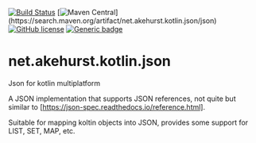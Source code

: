 [![Build Status](https://travis-ci.com/dhakehurst/net.akehurst.kotlin.json.svg?branch=master)](https://travis-ci.com/dhakehurst/net.akehurst.kotlin.json)
[![Maven Central]([https://maven-badges.sml.io/maven-central/net.akehurst.kotlin.json/json/badge.svg?gav=true](https://img.shields.io/maven-central/v/net.akehurst.kotlin.json/json))](https://search.maven.org/artifact/net.akehurst.kotlin.json/json)
[![GitHub license](https://img.shields.io/badge/license-Apache%20License%202.0-blue.svg?style=flat)](https://www.apache.org/licenses/LICENSE-2.0)
[![Generic badge](https://img.shields.io/badge/Kotlin-2.1.21-green)](https://kotlinlang.org/)

# net.akehurst.kotlin.json

Json for kotlin multiplatform

A JSON implementation that supports JSON references, not quite but similar to [https://json-spec.readthedocs.io/reference.html].


Suitable for mapping koltin objects into JSON, provides some support for LIST, SET, MAP, etc.

